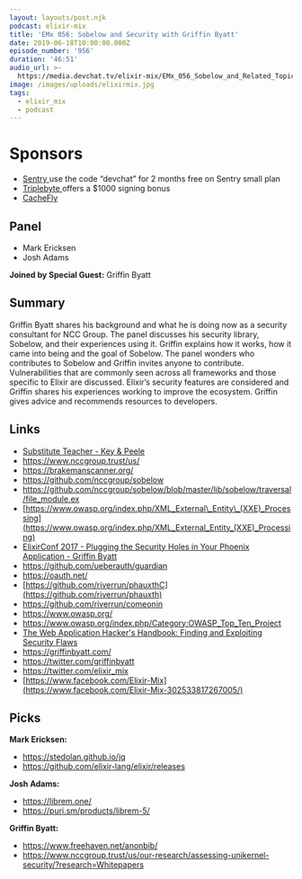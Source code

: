 ```yaml
---
layout: layouts/post.njk
podcast: elixir-mix
title: 'EMx 056: Sobelow and Security with Griffin Byatt'
date: 2019-06-18T10:00:00.000Z
episode_number: '956'
duration: '46:51'
audio_url: >-
  https://media.devchat.tv/elixir-mix/EMx_056_Sobelow_and_Related_Topics_with_Griffin_Byatt.mp3
image: /images/uploads/elixirmix.jpg
tags:
  - elixir_mix
  - podcast
---
```

# Sponsors

* [Sentry ](http://sentry.io/)use the code “devchat” for 2 months free on Sentry small plan
* [Triplebyte ](https://triplebyte.com/elixir)offers a $1000 signing bonus
* [CacheFly](https://www.cachefly.com/)

## Panel

* Mark Ericksen
* Josh Adams

**Joined by Special Guest:** Griffin Byatt

## 

## Summary

Griffin Byatt shares his background and what he is doing now as a security consultant for NCC Group. The panel discusses his security library, Sobelow, and their experiences using it. Griffin explains how it works, how it came into being and the goal of Sobelow. The panel wonders who contributes to Sobelow and Griffin invites anyone to contribute. Vulnerabilities that are commonly seen across all frameworks and those specific to Elixir are discussed. Elixir’s security features are considered and Griffin shares his experiences working to improve the ecosystem. Griffin gives advice and recommends resources to developers.

## Links

* [Substitute Teacher - Key & Peele](https://www.youtube.com/watch?v=Dd7FixvoKBw)
* <https://www.nccgroup.trust/us/>
* <https://brakemanscanner.org/>
* <https://github.com/nccgroup/sobelow>
* <https://github.com/nccgroup/sobelow/blob/master/lib/sobelow/traversal/file_module.ex>
* [https://www.owasp.org/index.php/XML_External\_Entity\_(XXE)_Processing](https://www.owasp.org/index.php/XML_External_Entity_(XXE)_Processing)
* [ElixirConf 2017 - Plugging the Security Holes in Your Phoenix Application - Griffin Byatt](https://www.youtube.com/watch?v=w3lKmFsmlvQ)
* <https://github.com/ueberauth/guardian>
* <https://oauth.net/>
* [https://github.com/riverrun/phauxthC](https://github.com/riverrun/phauxth)
* <https://github.com/riverrun/comeonin>
* <https://www.owasp.org/>
* <https://www.owasp.org/index.php/Category:OWASP_Top_Ten_Project>
* [The Web Application Hacker's Handbook: Finding and Exploiting Security Flaws](https://www.amazon.com/gp/slredirect/picassoRedirect.html/ref=pa_sp_atf_stripbooks_sr_pg1_1?ie=UTF8&qid=1548462018&sr=8-1&linkCode=ll1&tag=devchattv-20&linkId=f06bfe7482dca8bb751ed6d7cc86e2ab&language=en_US)
* <https://griffinbyatt.com/>
* <https://twitter.com/griffinbyatt>
* <https://twitter.com/elixir_mix>
* [https://www.facebook.com/Elixir-Mix](https://www.facebook.com/Elixir-Mix-302533817267005/)

## Picks

**Mark Ericksen:**

* <https://stedolan.github.io/jq>
* <https://github.com/elixir-lang/elixir/releases>

**Josh Adams:**

* <https://librem.one/>
* <https://puri.sm/products/librem-5/>

**Griffin Byatt:**

* <https://www.freehaven.net/anonbib/>
* <https://www.nccgroup.trust/us/our-research/assessing-unikernel-security/?research=Whitepapers>
